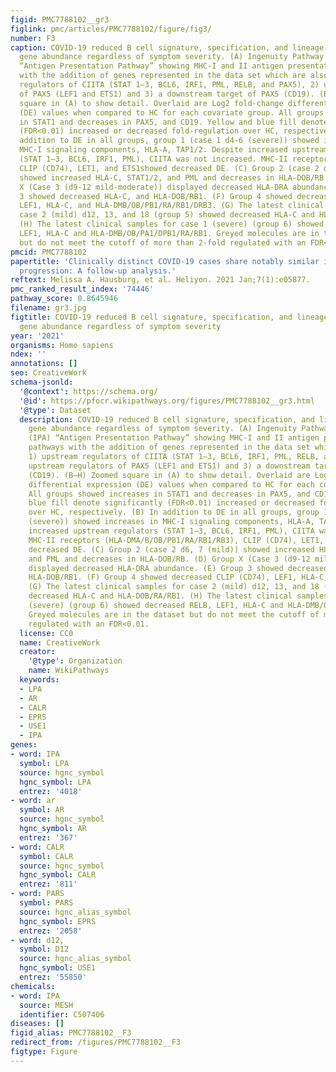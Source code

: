 ```yaml
---
figid: PMC7788102__gr3
figlink: pmc/articles/PMC7788102/figure/fig3/
number: F3
caption: COVID-19 reduced B cell signature, specification, and lineage commitment
  gene abundance regardless of symptom severity. (A) Ingenuity Pathway Analysis (IPA)
  “Antigen Presentation Pathway” showing MHC-I and II antigen presentation pathways
  with the addition of genes represented in the data set which are also 1) upstream
  regulators of CIITA (STAT 1–3, BCL6, IRF1, PML, RELB, and PAX5), 2) upstream regulators
  of PAX5 (LEF1 and ETS1) and 3) a downstream target of PAX5 (CD19). (B–H) Zoomed
  square in (A) to show detail. Overlaid are Log2 fold-change differential expression
  (DE) values when compared to HC for each covariate group. All groups showed increases
  in STAT1 and decreases in PAX5, and CD19. Yellow and blue fill denote significantly
  (FDR<0.01) increased or decreased fold-regulation over HC, respectively. (B) In
  addition to DE in all groups, group 1 (case 1 d4-6 (severe)) showed increases in
  MHC-I signaling components, HLA-A, TAP1/2. Despite increased upstream regulators
  (STAT 1–3, BCL6, IRF1, PML), CIITA was not increased. MHC-II receptors (HLA-DMA/B/OB/PB1/RA/RB1/RB3),
  CLIP (CD74), LET1, and ETS1showed decreased DE. (C) Group 2 (case 2 d6, 7 (mild))
  showed increased HLA-C, STAT1/2, and PML and decreases in HLA-DOB/RB. (D) Group
  X (Case 3 (d9-12 mild-moderate)) displayed decreased HLA-DRA abundance. (E) Group
  3 showed decreased HLA-C, and HLA-DOB/RB1. (F) Group 4 showed decreased CLIP (CD74),
  LEF1, HLA-C, and HLA-DMB/OB/PB1/RA/RB1/DRB3. (G) The latest clinical samples for
  case 2 (mild) d12, 13, and 18 (group 5) showed decreased HLA-C and HLA-DOB/RA/RB1.
  (H) The latest clinical samples for case 1 (severe) (group 6) showed decreased RELB,
  LEF1, HLA-C and HLA-DMB/OB/PA1/DPB1/RA/RB1. Greyed molecules are in the dataset
  but do not meet the cutoff of more than 2-fold regulated with an FDR<0.01.
pmcid: PMC7788102
papertitle: 'Clinically distinct COVID-19 cases share notably similar immune response
  progression: A follow-up analysis.'
reftext: Melissa A. Hausburg, et al. Heliyon. 2021 Jan;7(1):e05877.
pmc_ranked_result_index: '74446'
pathway_score: 0.8645946
filename: gr3.jpg
figtitle: COVID-19 reduced B cell signature, specification, and lineage commitment
  gene abundance regardless of symptom severity
year: '2021'
organisms: Homo sapiens
ndex: ''
annotations: []
seo: CreativeWork
schema-jsonld:
  '@context': https://schema.org/
  '@id': https://pfocr.wikipathways.org/figures/PMC7788102__gr3.html
  '@type': Dataset
  description: COVID-19 reduced B cell signature, specification, and lineage commitment
    gene abundance regardless of symptom severity. (A) Ingenuity Pathway Analysis
    (IPA) “Antigen Presentation Pathway” showing MHC-I and II antigen presentation
    pathways with the addition of genes represented in the data set which are also
    1) upstream regulators of CIITA (STAT 1–3, BCL6, IRF1, PML, RELB, and PAX5), 2)
    upstream regulators of PAX5 (LEF1 and ETS1) and 3) a downstream target of PAX5
    (CD19). (B–H) Zoomed square in (A) to show detail. Overlaid are Log2 fold-change
    differential expression (DE) values when compared to HC for each covariate group.
    All groups showed increases in STAT1 and decreases in PAX5, and CD19. Yellow and
    blue fill denote significantly (FDR<0.01) increased or decreased fold-regulation
    over HC, respectively. (B) In addition to DE in all groups, group 1 (case 1 d4-6
    (severe)) showed increases in MHC-I signaling components, HLA-A, TAP1/2. Despite
    increased upstream regulators (STAT 1–3, BCL6, IRF1, PML), CIITA was not increased.
    MHC-II receptors (HLA-DMA/B/OB/PB1/RA/RB1/RB3), CLIP (CD74), LET1, and ETS1showed
    decreased DE. (C) Group 2 (case 2 d6, 7 (mild)) showed increased HLA-C, STAT1/2,
    and PML and decreases in HLA-DOB/RB. (D) Group X (Case 3 (d9-12 mild-moderate))
    displayed decreased HLA-DRA abundance. (E) Group 3 showed decreased HLA-C, and
    HLA-DOB/RB1. (F) Group 4 showed decreased CLIP (CD74), LEF1, HLA-C, and HLA-DMB/OB/PB1/RA/RB1/DRB3.
    (G) The latest clinical samples for case 2 (mild) d12, 13, and 18 (group 5) showed
    decreased HLA-C and HLA-DOB/RA/RB1. (H) The latest clinical samples for case 1
    (severe) (group 6) showed decreased RELB, LEF1, HLA-C and HLA-DMB/OB/PA1/DPB1/RA/RB1.
    Greyed molecules are in the dataset but do not meet the cutoff of more than 2-fold
    regulated with an FDR<0.01.
  license: CC0
  name: CreativeWork
  creator:
    '@type': Organization
    name: WikiPathways
  keywords:
  - LPA
  - AR
  - CALR
  - EPRS
  - USE1
  - IPA
genes:
- word: IPA
  symbol: LPA
  source: hgnc_symbol
  hgnc_symbol: LPA
  entrez: '4018'
- word: ar
  symbol: AR
  source: hgnc_symbol
  hgnc_symbol: AR
  entrez: '367'
- word: CALR
  symbol: CALR
  source: hgnc_symbol
  hgnc_symbol: CALR
  entrez: '811'
- word: PARS
  symbol: PARS
  source: hgnc_alias_symbol
  hgnc_symbol: EPRS
  entrez: '2058'
- word: d12,
  symbol: D12
  source: hgnc_alias_symbol
  hgnc_symbol: USE1
  entrez: '55850'
chemicals:
- word: IPA
  source: MESH
  identifier: C507406
diseases: []
figid_alias: PMC7788102__F3
redirect_from: /figures/PMC7788102__F3
figtype: Figure
---
```

